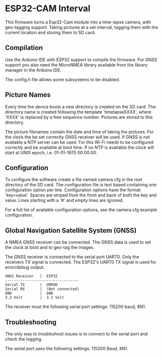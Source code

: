 ESP32-CAM Interval
==================
This firmware turns a Esp32-Cam module into a time-lapse camera, with
geo-tagging support. Taking pictures at a set interval, tagging them with the
current location and storing them to SD card.

Compilation
-----------
Use the Arduino IDE with ESP32 support to compile the firmware. For GNSS
support you also need the MicroNMEA library available from the library manager
in the Arduino IDE.

The config.h file allows some subsystems to be disabled.

Picture Names
-------------
Every time the device boots a new directory is created on the SD card. The
directory name is created following the template 'timelapseXXXX', where 'XXXX'
is replaced by a free sequence number. Pictures are stored to this directory.

The picture filenames contain the date and time of taking the pictures. For the
clock the be set correctly GNSS receiver will be used. If GNSS is not available
a NTP server can be used. For this Wi-Fi needs to be configured correctly and
be available at boot time. If no NTP is available the clock will start at UNIX
epoch, i.e. 01-01-1970 00:00:00.

Configuration
-------------
To configure the software create a file named camera.cfg in the root
directory of the SD card. The configuration file is text based containing one
configuration option per line. Configuration options have the format
'key=value'. Spaces are striped from the front and back of both the key and
value. Lines starting with a '#' and empty lines are ignored.

For a full list of available configuration options, see the camera.cfg example
configuration.

Global Navigation Satellite System (GNSS)
-----------------------------------------
A NMEA GNSS receiver can be connected. The GNSS data is used to set the clock
at boot and to geo-tag the images.

The GNSS receiver is connected to the serial port UART0. Only the receivers TX
signal is connected. The ESP32's UART0 TX signal is used for error/debug output.

    GNSS Receiver   |  ESP32
    ----------------------------------
    Serial TX       |  U0RXD
    Serial RX       |  (Not connected)
    GND             |  GND
    3.3 Volt        |  3.3 Volt

The receiver must the following serial port settings: 115200 baud, 8N1.

Troubleshooting
---------------
The only way to troubleshoot issues is to connect to the serial port and check
the logging.

The serial port uses the following settings: 115200 Baud, 8N1.
